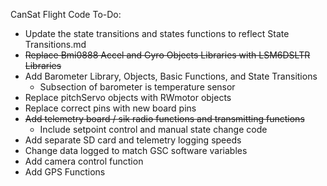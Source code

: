 CanSat Flight Code To-Do:

- Update the state transitions and states functions to reflect State Transitions.md
- ~~Replace Bmi0888 Accel and Gyro Objects Libraries with LSM6DSLTR Libraries~~
- Add Barometer Library, Objects, Basic Functions, and State Transitions
	- Subsection of barometer is temperature sensor
- Replace pitchServo objects with RWmotor objects
- Replace correct pins with new board pins
- ~~Add telemetry board / sik radio functions and transmitting functions~~
	- Include setpoint control and manual state change code
- Add separate SD card and telemetry logging speeds
- Change data logged to match GSC software variables
- Add camera control function
- Add GPS Functions